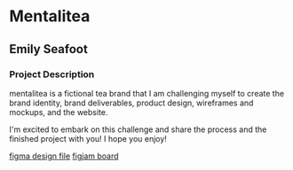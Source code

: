 # Mentalitea

## Emily Seafoot

### Project Description

mentalitea is a fictional tea brand that I am challenging myself to create the brand identity, brand deliverables, product design, wireframes and mockups, and the website.

I'm excited to embark on this challenge and share the process and the finished project with you! I hope you enjoy!

[figma design file](https://www.figma.com/design/Y2yWT32FuSRYCGPaceXZac/mentalitea?node-id=0-1&t=AcRsXj6gD0VBjZDU-1)
[figjam board](https://www.figma.com/board/WH9AtOBf5hm2PXAtaZX2jX/mentalitea?node-id=0-1&t=puPE7DzH8EWmH6h2-1)
